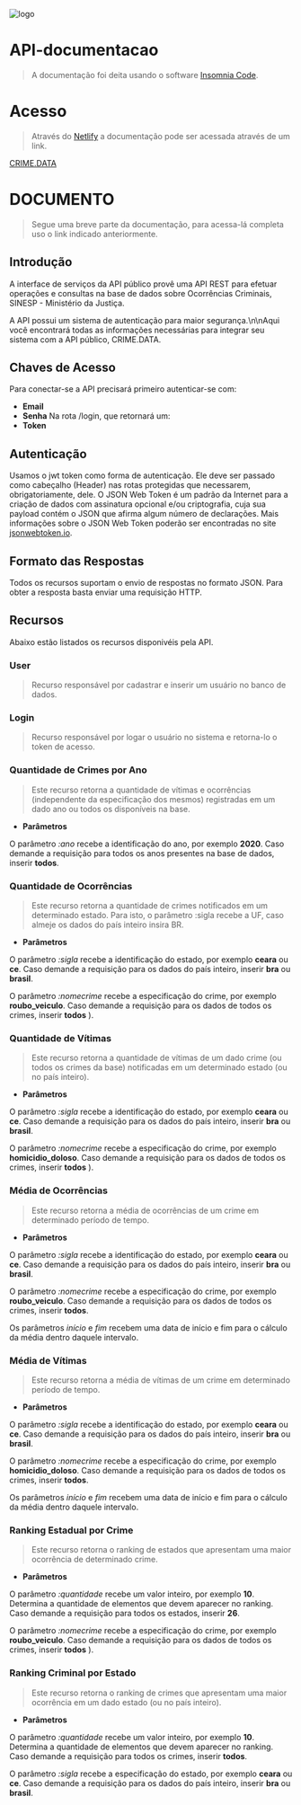 ![logo](https://user-images.githubusercontent.com/44507419/91507497-616ff400-e8ab-11ea-80e6-c29dfa5da930.png )

# API-documentacao
> A documentação foi deita usando o software [Insomnia Code](https://insomnia.rest/).

# Acesso
> Através do [Netlify](https://www.netlify.com/) a documentação pode ser acessada através de um link.

[CRIME.DATA](https://crimedata.netlify.app/)

# DOCUMENTO 
> Segue uma breve parte da documentação, para acessa-lá completa uso o link indicado anteriormente.

## Introdução

A interface de serviços da API público provê uma API REST para efetuar operações e consultas na base de dados sobre Ocorrências Criminais, SINESP - Ministério da Justiça.

A API possui um sistema de autenticação para maior segurança.\n\nAqui você encontrará todas as informações necessárias para integrar seu sistema com a API público, CRIME.DATA.

## Chaves de Acesso

Para conectar-se a API precisará primeiro autenticar-se com:
* __Email__
* __Senha__
Na rota /login, que retornará um:
* __Token__

## Autenticação

Usamos o jwt token como forma de autenticação. Ele deve ser passado como cabeçalho (Header) nas rotas protegidas que necessarem, obrigatoriamente, dele.
O JSON Web Token é um padrão da Internet para a criação de dados com assinatura opcional e/ou criptografia, cuja sua payload contém o JSON que afirma algum número de declarações.
Mais informações sobre o JSON Web Token poderão ser encontradas no site [jsonwebtoken.io](https://www.jsonwebtoken.io/).

## Formato das Respostas
Todos os recursos suportam o envio de respostas no formato JSON. Para obter a resposta basta enviar uma requisição HTTP.

## Recursos
Abaixo estão listados os recursos disponivéis pela API.

### User

> Recurso responsável por cadastrar e inserir um usuário no banco de dados.

### Login

> Recurso responsável por logar o usuário no sistema e retorna-lo o token de acesso.

### Quantidade de Crimes por Ano

> Este recurso retorna a quantidade de vítimas e ocorrências (independente da especificação dos mesmos) registradas em um dado ano ou todos os disponíveis na base.

* __Parâmetros__

O parâmetro _:ano_ recebe a identificação do ano, por exemplo **2020**. Caso demande a requisição para todos os anos presentes na base de dados, inserir **todos**.

### Quantidade de Ocorrências

> Este recurso retorna a quantidade de crimes notificados em um determinado estado. Para isto, o parâmetro :sigla recebe a UF, caso almeje os dados do país inteiro insira BR.

* __Parâmetros__

O parâmetro _:sigla_ recebe a identificação do estado, por exemplo **ceara** ou **ce**. Caso demande a requisição para os dados do país inteiro, inserir **bra** ou **brasil**.

O parâmetro _:nomecrime_ recebe a especificação do crime, por exemplo **roubo_veiculo**. Caso demande a requisição para os dados de todos os crimes, inserir **todos** ).

### Quantidade de Vítimas

> Este recurso retorna a quantidade de vítimas de um dado crime (ou todos os crimes da base) notificadas em um determinado estado (ou no país inteiro).  

* __Parâmetros__

O parâmetro _:sigla_ recebe a identificação do estado, por exemplo **ceara** ou **ce**. Caso demande a requisição para os dados do país inteiro, inserir **bra** ou **brasil**.

O parâmetro _:nomecrime_ recebe a especificação do crime, por exemplo **homicidio_doloso**. Caso demande a requisição para os dados de todos os crimes, inserir **todos** ).

### Média de Ocorrências

> Este recurso retorna a média de ocorrências de um crime em determinado período de tempo.

* __Parâmetros__

O parâmetro _:sigla_ recebe a identificação do estado, por exemplo **ceara** ou **ce**. Caso demande a requisição para os dados do país inteiro, inserir **bra** ou **brasil**.

O parâmetro _:nomecrime_ recebe a especificação do crime, por exemplo **roubo_veiculo**. Caso demande a requisição para os dados de todos os crimes, inserir **todos**.

Os parâmetros _início_ e _fim_ recebem uma data de início e fim para o cálculo da média dentro daquele intervalo.

### Média de Vítimas

> Este recurso retorna a média de vítimas de um crime em determinado período de tempo.

* __Parâmetros__

O parâmetro _:sigla_ recebe a identificação do estado, por exemplo **ceara** ou **ce**. Caso demande a requisição para os dados do país inteiro, inserir **bra** ou **brasil**.

O parâmetro _:nomecrime_ recebe a especificação do crime, por exemplo **homicidio_doloso**. Caso demande a requisição para os dados de todos os crimes, inserir **todos**.

Os parâmetros _início_ e _fim_ recebem uma data de início e fim para o cálculo da média dentro daquele intervalo.

### Ranking Estadual por Crime

> Este recurso retorna o ranking de estados que apresentam uma maior ocorrência de determinado crime.

* __Parâmetros__

O parâmetro _:quantidade_ recebe um valor inteiro, por exemplo **10**. Determina a quantidade de elementos que devem aparecer no ranking. Caso demande a requisição para todos os estados, inserir **26**.

O parâmetro _:nomecrime_ recebe a especificação do crime, por exemplo **roubo_veiculo**. Caso demande a requisição para os dados de todos os crimes, inserir **todos** ).

### Ranking Criminal por Estado
> Este recurso retorna o ranking de crimes que apresentam uma maior ocorrência em um dado estado (ou no país inteiro).

* __Parâmetros__

O parâmetro _:quantidade_ recebe um valor inteiro, por exemplo **10**. Determina a quantidade de elementos que devem aparecer no ranking. Caso demande a requisição para todos os crimes, inserir **todos**.

O parâmetro _:sigla_ recebe a especificação do estado, por exemplo **ceara** ou **ce**.  Caso demande a requisição para os dados do país inteiro, inserir **bra** ou **brasil**.

